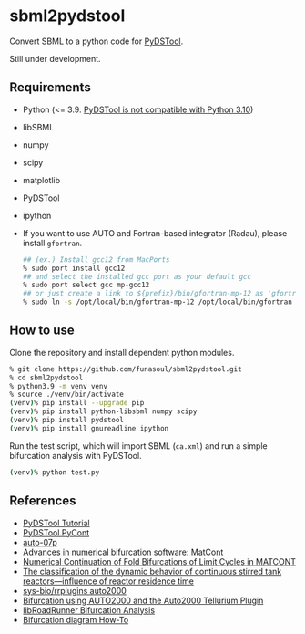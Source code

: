 # sbml2pydstool
Convert SBML to a python code for [PyDSTool](https://github.com/robclewley/pydstool).

Still under development.

## Requirements
- Python (<= 3.9. [PyDSTool is not compatible with Python 3.10](https://getdocs.org/Python/docs/3.10/whatsnew/3.10#Removed))
- libSBML
- numpy
- scipy
- matplotlib
- PyDSTool
- ipython

- If you want to use AUTO and Fortran-based integrator (Radau), please install `gfortran`.
  ```sh
  ## (ex.) Install gcc12 from MacPorts
  % sudo port install gcc12
  ## and select the installed gcc port as your default gcc
  % sudo port select gcc mp-gcc12
  ## or just create a link to ${prefix}/bin/gfortran-mp-12 as 'gfortran'.
  % sudo ln -s /opt/local/bin/gfortran-mp-12 /opt/local/bin/gfortran
  ```

## How to use
Clone the repository and install dependent python modules.
```sh
% git clone https://github.com/funasoul/sbml2pydstool.git
% cd sbml2pydstool
% python3.9 -m venv venv
% source ./venv/bin/activate
(venv)% pip install --upgrade pip
(venv)% pip install python-libsbml numpy scipy
(venv)% pip install pydstool
(venv)% pip install gnureadline ipython
```

Run the test script, which will import SBML (`ca.xml`) and run a simple bifurcation analysis with PyDSTool.
```sh
(venv)% python test.py
```

## References
- [PyDSTool Tutorial](https://pydstool.github.io/PyDSTool/Tutorial.html)
- [PyDSTool PyCont](https://pydstool.github.io/PyDSTool/PyCont.html)
- [auto-07p](https://github.com/auto-07p/auto-07p)
- [Advances in numerical bifurcation software: MatCont](https://biblio.ugent.be/publication/8615817)
- [Numerical Continuation of Fold Bifurcations of Limit Cycles in MATCONT](https://dl.acm.org/doi/10.5555/1764172.1764253)
- [The classification of the dynamic behavior of continuous stirred tank reactors—influence of reactor residence time](https://www.sciencedirect.com/science/article/pii/0009250976850580)
- [sys-bio/rrplugins auto2000](https://github.com/sys-bio/rrplugins/tree/master/plugins/released/auto2000)
- [Bifurcation using AUTO2000 and the Auto2000 Tellurium Plugin](https://sys-bio.github.io/rrplugins/docs/plugins/auto2000/index.html)
- [libRoadRunner Bifurcation Analysis](https://sys-bio.github.io/roadrunner/docs-build/bifurcation.html)
- [Bifurcation diagram How-To](https://groups.google.com/g/copasi-user-forum/c/T-he9VwGaPw)
